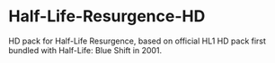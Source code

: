 # Half-Life-Resurgence-HD
HD pack for Half-Life Resurgence, based on official HL1 HD pack first bundled with Half-Life: Blue Shift in 2001.
